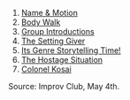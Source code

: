 1. [Name & Motion](https://github.com/pamelafox/improvlists/wiki/Game:-Name-&-Motion)
2. [Body Walk](https://github.com/pamelafox/improvlists/wiki/Game:-Body-Walk)
3. [Group Introductions](https://github.com/pamelafox/improvlists/wiki/Game:-Group-Introductions)
4. [The Setting Giver](https://github.com/pamelafox/improvlists/wiki/Game:-The-Setting-Giver)
5. [Its Genre Storytelling Time!](https://github.com/pamelafox/improvlists/wiki/Game:-It's-Genre-Storytelling-Time!)
6. [The Hostage Situation](https://github.com/pamelafox/improvlists/wiki/Game:-The-Hostage-Situation)
7. [Colonel Kosai](https://github.com/pamelafox/improvlists/wiki/Game:-Colonel-Kosai-(Words-of-Wisdom))

Source: Improv Club, May 4th.